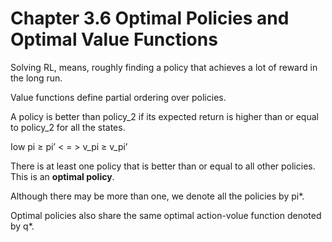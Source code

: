 # Chapter 3.6 Optimal Policies and Optimal Value Functions

Solving RL, means, roughly finding a policy that achieves a lot of reward in the long run.

Value functions define partial ordering over policies.

A policy is better than policy_2 if its expected return is higher than or equal to  policy_2 for all the states.

Iow pi ≥ pi’ < = > v_pi ≥ v_pi’

There is at least one policy that is better than or equal to all other policies. This is an **optimal policy**.

Although there may be more than one, we denote all the policies by pi*. 

Optimal policies also share the same optimal action-volue function denoted by q*.